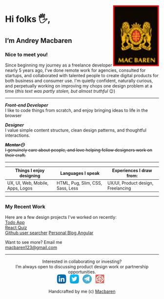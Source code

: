 <p>
  <img width="150" align='right' src="images/logo.jpg?raw=true">
</p>

# Hi folks 🖐️,

## I’m Andrey Macbaren

### Nice to meet you!

Since beginning my journey as a freelance developer nearly 5 years ago, I've done remote work for agencies, consulted for startups, and collaborated with talented people to create digital products for both business and consumer use. I'm quietly confident, naturally curious, and perpetually working on improving my chops one design problem at a time (_this text was partly stolen, but almost truthful_ 😉)

---

_**Front-end Developer**_  
I like to code things from scratch, and enjoy bringing ideas to life in the browser

_**Designer**_  
I value simple content structure, clean design patterns, and thoughtful interactions.

~~_**Mentor😶**_~~  
~~I genuinely care about people, and love helping fellow designers work on their craft.~~

---

| Things I enjoy designing         | Languages I speak                | Experiences I draw from:           |
| -------------------------------- | -------------------------------- | ---------------------------------- |
| UX, UI, Web, Mobile, Apps, Logos | HTML, Pug, Slim, CSS, Sass, Less | UX/UI, Product design, Freelancing |

---

### My Recent Work

Here are a few design projects I've worked on recently:  
[Todo App](https://react-hooks-6af17.firebaseapp.com/)  
[React Quiz](https://react-quiz-b00d2.firebaseapp.com/)  
[Github user searcher](https://git-repo-searcher.herokuapp.com/)
[Personal Blog Angular](https://macbaren-blog.web.app/)

Want to see more? Email me  
macbaren123@gmail.com

---

<p align='center'>
<text>Interested in collaborating or investing?</text>
<br/>
<text>I’m always open to discussing product design work or partnership opportunities.</text>
<br/>
<a href="https://www.linkedin.com/in/andrey-macbaren/"><img height="30" src="images/linkedin.png?raw=true"></a>&nbsp;&nbsp;
<a href="https://twitter.com/macbarenI"><img height="30" src="images/twitter.png?raw=true"></a>&nbsp;&nbsp;
<a href="https://t.me/macbaren124"><img height="30" src="images/telegram.png?raw=true"></a>&nbsp;&nbsp;
<a href="https://www.codewars.com/users/Macbaren/badges/micro"><img height="30" src="images/codewars.png?raw=true"></a>&nbsp;&nbsp;
</p>
<p align='center'>
Handcrafted by me (c)
<a href="https://github.com/Macbaren">Macbaren</a>
</p>
